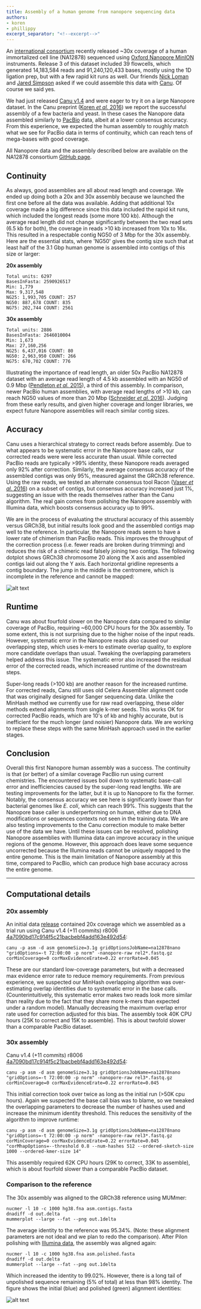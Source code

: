 ```yaml
---
title: Assembly of a human genome from nanopore sequencing data
authors:
- koren
- phillippy
excerpt_separator: "<!--excerpt-->"
---
```

An [international consortium](https://github.com/nanopore-wgs-consortium/NA12878) recently released ~30x coverage of a human immortalized cell line (NA12878) sequenced using [Oxford Nanopore MinION](https://nanoporetech.com) instruments. Release 3 of this dataset included 39 flowcells, which generated 14,183,584 reads and 91,240,120,433 bases, mostly using the 1D ligation prep, but with a few rapid kit runs as well. Our friends [Nick Loman](https://twitter.com/pathogenomenick) and [Jared Simpson](https://twitter.com/jaredtsimpson/) asked if we could assemble this data with [Canu](http://canu.readthedocs.io/en/latest/). Of course we said yes.

<!--excerpt-->

We had just released [Canu v1.4](https://github.com/marbl/canu/releases) and were eager to try it on a large Nanopore dataset. In the Canu preprint ([Koren *et al.* 2016](https://doi.org/10.1101/071282)) we report the successful assembly of a few bacteria and yeast. In these cases the Nanopore data assembled similarly to [PacBio](http://www.pacb.com) data, albeit at a lower consensus accuracy. From this experience, we expected the human assembly to roughly match what we see for PacBio data in terms of continuity, which can reach tens of mega-bases with good coverage.

All Nanopore data and the assembly described below are available on the NA12878 consortium [GitHub page](https://github.com/nanopore-wgs-consortium/NA12878).

## Continuity
As always, good assemblies are all about read length and coverage. We ended up doing both a 20x and 30x assembly because we launched the first one before all the data was available. Adding that additional 10x coverage made a big difference since this data included the rapid kit runs, which included the longest reads (some more 100 kb). Although the average read length did not change significantly between the two read sets (6.5 kb for both), the coverage in reads >10 kb increased from 10x to 16x. This resulted in a respectable contig NG50 of 3 Mbp for the 30x assembly. Here are the essential stats, where 'NG50' gives the contig size such that at least half of the 3.1 Gbp human genome is assembled into contigs of this size or larger:

**20x assembly**

```
Total units: 6297
BasesInFasta: 2590926517
Min: 1,779
Max: 9,317,548
NG25: 1,993,705 COUNT: 257
NG50: 887,678 COUNT: 835
NG75: 202,744 COUNT: 2561
```

**30x assembly**

```
Total units: 2886
BasesInFasta: 2646010004
Min: 1,673
Max: 27,160,256
NG25: 6,437,016 COUNT: 80
NG50: 2,963,950 COUNT: 266
NG75: 670,702 COUNT: 776
```

Illustrating the importance of read length, an older 50x PacBio NA12878 dataset with an average read length of 4.5 kb assembled with an NG50 of 0.9 Mbp ([Pendleton *et al.* 2015](https://doi.org/10.1038/nmeth.3454)), a third of this assembly. In comparison, newer PacBio human assemblies, with average read lengths of >10 kb, can reach NG50 values of more than 20 Mbp ([Schneider *et al.* 2016](https://doi.org/10.1101/072116)). Judging from these early results, and given higher coverage and longer libraries, we expect future Nanopore assemblies will reach similar contig sizes.

## Accuracy
Canu uses a hierarchical strategy to correct reads before assembly. Due to what appears to be systematic error in the Nanopore base calls, our corrected reads were were less accurate than usual. While corrected PacBio reads are typically >99% identity, these Nanopore reads averaged only 92% after correction. Similarly, the average consensus accuracy of the assembled contigs was only 95%, measured against the GRCh38 reference. Using the raw reads, we tested an alternate consensus tool Racon ([Vaser *et al.* 2016](https://doi.org/10.1101/068122)) on a subset of contigs, but consensus accuracy increased just 1%, suggesting an issue with the reads themselves rather than the Canu algorithm. The real gain comes from polishing the Nanopore assembly with Illumina data, which boosts consensus accuracy up to 99%.

We are in the process of evaluating the structural accuracy of this assembly versus GRCh38, but initial results look good and the assembled contigs map well to the reference. In particular, the Nanopore reads seem to have a lower rate of chimerism than PacBio reads. This improves the throughput of the correction process (i.e. fewer reads are broken during trimming) and reduces the risk of a chimeric read falsely joining two contigs. The following dotplot shows GRCh38 chromosome 20 along the X axis and assembled contigs laid out along the Y axis. Each horizontal gridline represents a contig boundary. The jump in the middle is the centromere, which is incomplete in the reference and cannot be mapped:

![alt text](/downloads/NA12878.chr20.png "chr20 alignment dotplot")

## Runtime
Canu was about fourfold slower on the Nanopore data compared to similar coverage of PacBio, requiring ~60,000 CPU hours for the 30x assembly. To some extent, this is not surprising due to the higher noise of the input reads. However, systematic error in the Nanopore reads also caused our overlapping step, which uses k-mers to estimate overlap quality, to explore more candidate overlaps than usual. Tweaking the overlapping parameters helped address this issue. The systematic error also increased the residual error of the corrected reads, which increased runtime of the downstream steps.

Super-long reads (>100 kb) are another reason for the increased runtime. For corrected reads, Canu still uses old Celera Assembler alignment code that was originally designed for Sanger sequencing data. Unlike the MinHash method we currently use for raw read overlapping, these older methods extend alignments from single k-mer seeds. This works OK for corrected PacBio reads, which are 10's of kb and highly accurate, but is inefficient for the much longer (and noisier) Nanopore data. We are working to replace these steps with the same MinHash approach used in the earlier stages.

## Conclusion
Overall this first Nanopore human assembly was a success. The continuity is that (or better) of a similar coverage PacBio run using current chemistries. The encountered issues boil down to systematic base-call error and inefficiencies caused by the super-long read lengths. We are testing improvements for the latter, but it is up to Nanopore to fix the former. Notably, the consensus accuracy we see here is significantly lower than for bacterial genomes like *E. coli*, which can reach 99%. This suggests that the Nanopore base caller is underperforming on human, either due to DNA modifications or sequences contexts not seen in the training data. We are also testing improvements to the Canu correction module to make better use of the data we have. Until these issues can be resolved, polishing Nanopore assemblies with Illumina data can improve accuracy in the unique regions of the genome. However, this approach does leave some sequence uncorrected because the Illumina reads cannot be uniquely mapped to the entire genome. This is the main limitation of Nanopore assembly at this time, compared to PacBio, which can produce high base accuracy across the entire genome.

---

## Computational details

### 20x assembly
An initial data [release](https://github.com/nanopore-wgs-consortium/NA12878/blob/bc35bead802acee70a7faf94296b83ff71f18ed6/README.md) contained 20x coverage which we assembled as a trial run using Canu v1.4 (+11 commits) r8006 [4a7090bd17c914f5c21bacbebf4add163e492d54](https://github.com/marbl/canu/tree/4a7090bd17c914f5c21bacbebf4add163e492d54):

```shell
canu -p asm -d asm genomeSize=3.1g gridOptionsJobName=na12878nano "gridOptions=-t 72:00:00 -p norm" -nanopore-raw rel2*.fastq.gz corMinCoverage=0 corMaxEvidenceErate=0.22 errorRate=0.045
```

These are our standard low-coverage parameters, but with a decreased max evidence error rate to reduce memory requirements. From previous experience, we suspected our MinHash overlapping algorithm was over-estimating overlap identities due to systematic error in the base calls. (Counterintuitively, this systematic error makes two reads look more similar than reality due to the fact that they share more k-mers than expected under a random model). Manually decreasing the maximum overlap error rate used for correction adjusted for this bias. The assembly took 40K CPU hours (25K to correct and 15K to assemble). This is about twofold slower than a comparable PacBio dataset.

### 30x assembly
Canu v1.4 (+11 commits) r8006 [4a7090bd17c914f5c21bacbebf4add163e492d54](https://github.com/marbl/canu/tree/4a7090bd17c914f5c21bacbebf4add163e492d54):

```shell
canu -p asm -d asm genomeSize=3.1g gridOptionsJobName=na12878nano "gridOptions=-t 72:00:00 -p norm" -nanopore-raw rel3*.fastq.gz corMinCoverage=0 corMaxEvidenceErate=0.22 errorRate=0.045
```

This initial correction took over twice as long as the initial run (>50K cpu hours). Again we suspected the base call bias was to blame, so we tweaked the overlapping parameters to decrease the number of hashes used and increase the minimum identity threshold. This reduces the sensitivity of the algorithm to improve runtime:

```shell
canu -p asm -d asm genomeSize=3.1g gridOptionsJobName=na12878nano "gridOptions=-t 72:00:00 -p norm" -nanopore-raw rel3*.fastq.gz corMinCoverage=0 corMaxEvidenceErate=0.22 errorRate=0.045 "corMhapOptions=--threshold 0.8 --num-hashes 512 --ordered-sketch-size 1000 --ordered-kmer-size 14"
```

This assembly required 62K CPU hours (29K to correct, 33K to assemble), which is about fourfold slower than a comparable PacBio dataset.

### Comparison to the reference
The 30x assembly was aligned to the GRCh38 reference using MUMmer:

```shell
nucmer -l 10 -c 1000 hg38.fna asm.contigs.fasta
dnadiff -d out.delta
mummerplot --large --fat --png out.1delta
```

The average identity to the reference was 95.34%. (Note: these alignment parameters are not ideal and we plan to redo the comparison). After Pilon polishing with [Illumina data](http://www.ebi.ac.uk/ena/data/view/PRJEB2890), the assembly was aligned again:

```shell
nucmer -l 10 -c 1000 hg38.fna asm.polished.fasta
dnadiff -d out.delta
mummerplot --large --fat --png out.1delta
```

Which increased the identity to 99.02%. However, there is a long tail of unpolished sequence remaining (5% of total) at less than 98% identity. The figure shows the initial (blue) and polished (green) alignment identities:

![alt text](/downloads/NA12878.identity.png "Sequence identity")
